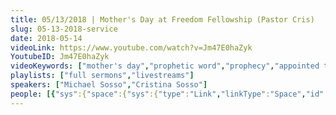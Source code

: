 ```yaml
---
title: 05/13/2018 | Mother's Day at Freedom Fellowship (Pastor Cris)
slug: 05-13-2018-service
date: 2018-05-14
videoLink: https://www.youtube.com/watch?v=Jm47E0haZyk
YoutubeID: Jm47E0haZyk
videoKeywords: ["mother's day","prophetic word","prophecy","appointed time","seedtime and harvest"]
playlists: ["full sermons","livestreams"]
speakers: ["Michael Sosso","Cristina Sosso"]
people: [{"sys":{"space":{"sys":{"type":"Link","linkType":"Space","id":"vfgh62eq5a4k"}},"id":"3zLvufAtlKgiiGIaEYs4S4","type":"Entry","createdAt":"2018-02-23T06:16:18.990Z","updatedAt":"2018-03-29T06:21:52.070Z","environment":{"sys":{"id":"master","type":"Link","linkType":"Environment"}},"revision":14,"contentType":{"sys":{"type":"Link","linkType":"ContentType","id":"people"}},"locale":"en-US"},"fields":{"title":"Cristina Sosso","slug":"cristina-sosso","show":true,"firstName":"Cristina","lastName":"Sosso","position":"Executive Vice President & Co-Founder","bio":"Cristina Sosso founded Sons of God Ministries International (SOGMI) with her husband Michael back in 2002. With the inspiration of the Holy Spirit she opened the prophetic and business schools at SOGMI and spearheaded the start of the \"Empower A Leader, Empower A Nation\" Conference which has mentored and trained thousands of ministers and business leaders all over the world. She also hosts a weekly radio program called \"The Prophetic Voice of Our Time\" and is presently the Senior Pastor at Freedom Fellowship Church in San Antonio, Texas.","description":"Cristina Sosso founded Sons of God Ministries International (SOGMI) with her husband Michael back in 2002. With the inspiration of the Holy Spirit she opened the prophetic and business schools at SOGMI and spearheaded the start of the \"Empower A Leader...","mType":"Leader","profilePhoto":{"sys":{"space":{"sys":{"type":"Link","linkType":"Space","id":"vfgh62eq5a4k"}},"id":"96QJj81azCMMwMSuSuIEY","type":"Asset","createdAt":"2018-03-28T17:16:22.968Z","updatedAt":"2018-03-28T17:16:22.968Z","environment":{"sys":{"id":"master","type":"Link","linkType":"Environment"}},"revision":1,"locale":"en-US"},"fields":{"title":"Pastor Cris Portrait at FFCI","file":{"url":"//images.ctfassets.net/vfgh62eq5a4k/96QJj81azCMMwMSuSuIEY/cb10e257ae13a038cccff77963a9ac74/IMG_0293_Pastor_Cris_Portrait_at_FFCI.jpg","details":{"size":160088,"image":{"width":2000,"height":1333}},"fileName":"IMG_0293 Pastor Cris Portrait at FFCI.jpg","contentType":"image/jpeg"}}},"isAuthor":true,"isHost":true,"facebook":"https://facebook.com/PastorCristinaSosso"}},{"sys":{"space":{"sys":{"type":"Link","linkType":"Space","id":"vfgh62eq5a4k"}},"id":"6aQjATkbJuOcIYwuGcSciQ","type":"Entry","createdAt":"2018-02-23T06:17:47.343Z","updatedAt":"2018-03-29T06:21:18.365Z","environment":{"sys":{"id":"master","type":"Link","linkType":"Environment"}},"revision":6,"contentType":{"sys":{"type":"Link","linkType":"ContentType","id":"people"}},"locale":"en-US"},"fields":{"title":"Mike Sosso","slug":"mike-sosso","show":true,"firstName":"Mike","lastName":"Sosso","position":"President & Co-Founder","bio":"Michael founded Sons of God Ministries International (SOGMI) with his wife Cristina in 2002. He operates strongly as an apostle and teacher and is very passionate about empowering the Body of Christ to fullfill her God ordained mission, to prepare the world for the Lord's return. Mike is also the founder and CEO of Sosso Group LLC which operates InsuranceSmart and Sosso Furniture Group.","description":"Michael Sosso is the President and Co-Founder of SOGMI. He founded SOGMI in 2002 with his wife Cristina Sosso.","mType":"Leader","profilePhoto":{"sys":{"space":{"sys":{"type":"Link","linkType":"Space","id":"vfgh62eq5a4k"}},"id":"5fh8yWQAhywwkEEiSKoUoa","type":"Asset","createdAt":"2018-02-23T05:48:49.805Z","updatedAt":"2018-02-23T05:48:49.805Z","environment":{"sys":{"id":"master","type":"Link","linkType":"Environment"}},"revision":1,"locale":"en-US"},"fields":{"title":"Pastor Mike Preaching","description":"Pastor mike preaching at Freedom Fellowship Church during the Passover","file":{"url":"//images.ctfassets.net/vfgh62eq5a4k/5fh8yWQAhywwkEEiSKoUoa/466ef0e58509f7fa15510fd8fbbf246e/pastor_mike__1_.jpg","details":{"size":69443,"image":{"width":1000,"height":667}},"fileName":"pastor mike (1).jpg","contentType":"image/jpeg"}}},"isAuthor":true,"isHost":true}}]
---
```

